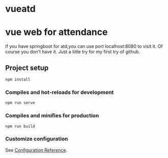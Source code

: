 # vueatd
# vue web for attendance
if you have springboot for atd,you can use port localhost:8080 to visit it.
Of course you don't have it.
Just a liitle try for my first try of github.
## Project setup
```
npm install
```

### Compiles and hot-reloads for development
```
npm run serve
```

### Compiles and minifies for production
```
npm run build
```

### Customize configuration
See [Configuration Reference](https://cli.vuejs.org/config/).
